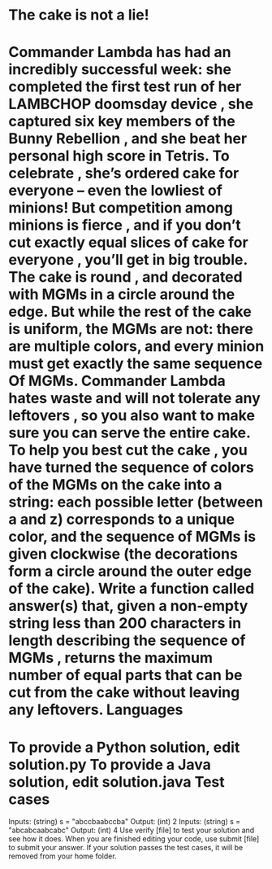 The cake is not a lie!
======================
Commander Lambda has had an incredibly successful week: she completed the first test run of her LAMBCHOP doomsday device , she captured six key members of the Bunny Rebellion , and she beat her personal high score in Tetris. To celebrate , she’s ordered cake for everyone – even the lowliest of minions! But competition among minions is fierce , and if you don’t cut exactly equal slices of cake for everyone , you’ll get in big trouble.
The cake is round , and decorated with MGMs in a circle around the edge. But while the rest of the cake is uniform, the MGMs  are not: there are multiple colors, and every minion must get exactly the same sequence
Of MGMs. Commander Lambda hates waste and will not tolerate any leftovers , so you also want to make sure you can serve the entire cake.
To help you best cut the cake , you have turned the sequence of colors of the MGMs on the cake into a string: each possible letter (between a and z) corresponds to a unique color, and the sequence of MGMs is given clockwise (the decorations form a circle around the outer edge of the cake).
Write a function called answer(s) that, given a non-empty string less than 200 characters in length describing the sequence of MGMs , returns the maximum number of equal parts that can be cut from the cake without leaving any leftovers.
Languages
=========
To provide a Python solution, edit solution.py
To provide a Java solution, edit solution.java
Test cases
==========
Inputs:
        (string) s = "abccbaabccba"
Output:
         (int) 2
Inputs:
        (string) s = "abcabcaabcabc"
Output:
         (int) 4
Use verify [file] to test your solution and see how it does. When you are finished editing your code, use submit [file] to submit your answer. If your solution passes the test cases, it will be removed from your home folder.
